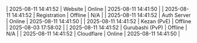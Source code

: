 | 2025-08-11 14:41:52 | Website | Online | 2025-08-11 14:41:50 |
| 2025-08-11 14:41:52 | Registration | Offline | N/A |
| 2025-08-11 14:41:52 | Auth Server | Online | 2025-08-11 14:41:50 |
| 2025-08-11 14:41:52 | Kezan (PvE) | Offline | 2025-08-03 17:58:02 |
| 2025-08-11 14:41:52 | Gurubashi (PvP) | Offline | N/A |
| 2025-08-11 14:41:52 | Cloudflare | Online | 2025-08-11 14:41:50 |
